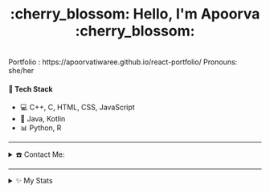 <h1 align = "center"> :cherry_blossom: Hello, I'm Apoorva :cherry_blossom:</h1>

<p>
  <br>
  Portfolio : https://apoorvatiwaree.github.io/react-portfolio/ 
  Pronouns: she/her
</p>

  <h4>🌈 Tech Stack</h4>
  <ul>
    <li>💻 C++, C, HTML, CSS, JavaScript</li>
  <li> 📱 Java, Kotlin</li>
  <li>📊 Python, R</li>
 
  </ul>
<hr>
<details>
  <summary>☎️ Contact Me:</summary>
<div>
  <samp>    
    <p align="center">
     <br/>
      <a href="https://www.linkedin.com/in/apoorva-profile/" target="blank"><img align="center"
         src="https://img.shields.io/badge/linkedin-%231DA1F2.svg?style=for-the-badge&logo=linkedin&logoColor=white"
         alt="apoorva-profile" height="30"/></a>  
      <a href="https://twitter.com/___apoorva____" target="blank"><img align="center"
         src="https://img.shields.io/badge/twitter-1DA1F2.svg?style=for-the-badge&logo=twitter&logoColor=white"
         alt="apoorva-profile" height="30"/></a>
     <br>
    </p>
  </samp>
</div>
</details>
<hr>
<details>
  <summary>✨ My Stats</summary

[![Top Langs](https://github-readme-stats.vercel.app/api/top-langs/?username=apoorvatiwaree&layout=compact&theme=dracula&langs_count=6&hide=jupyter%20notebook,)](https://github.com/apoorvatiwaree/github-readme-stats)
![Apoorva's GitHub stats](https://github-readme-stats.vercel.app/api?username=apoorvatiwaree&theme=dracula&show_icons=true&count_private=true&hide=issues)
  </details>
<!--
**apoorvatiwaree/apoorvatiwaree** is a ✨ _special_ ✨ repository because its `README.md` (this file) appears on your GitHub profile.

Here are some ideas to get you started:

- 🔭 I’m currently working on ...
- 🌱 I’m currently learning ...
- 👯 I’m looking to collaborate on ...
- 🤔 I’m looking for help with ...
- 💬 Ask me about ...
- 📫 How to reach me: ...
- 😄 Pronouns: ...
- ⚡ Fun fact: ...
-->
